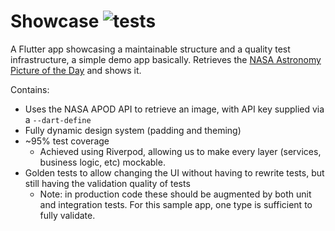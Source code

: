 # Showcase ![tests](https://github.com/JaspervanRiet/Showcase/actions/workflows/tests.yml/badge.svg?branch=main)
A Flutter app showcasing a maintainable structure and a quality test infrastructure, a simple demo app basically. Retrieves the [NASA Astronomy Picture of the Day](https://github.com/nasa/apod-api) and shows it.

Contains:
- Uses the NASA APOD API to retrieve an image, with API key supplied via a `--dart-define`
- Fully dynamic design system (padding and theming)
- ~95% test coverage
	- Achieved using Riverpod, allowing us to make every layer (services, business logic, etc) mockable.
- Golden tests to allow changing the UI without having to rewrite tests, but still having the validation quality of tests
	- Note: in production code these should be augmented by both unit and integration tests. For this sample app, one type is sufficient to fully validate.
